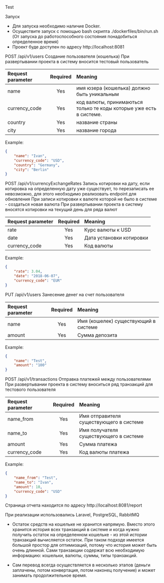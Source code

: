 Test

Запуск
- Для запуска необходимо наличие Docker.
- Осуществите запуск с помощью bash скрипта ./dockerfiles/bin/run.sh (От запуска до работоспособного состояния понадобиться определенное время)
- Проект буде доступен по адресу http://localhost:8081


POST  /api/v1/users
Создание пользователя (кошелька)
При развертывании проекта в систему вносится тестовый пользователь

| Request parameter | Required | Meaning               |
| :-----------      |:-------: | :-------------------- |
| name              | Yes      | имя юзера (кошелька) должно быть уникальным         |
| currency_code             | Yes      | код валюты, принимаються только те коды которые уже есть в системе.        |
| country           | Yes      | название страны |
| city        | Yes      | название города   |


	
Example: 
```json
{
	"name": "Ivan",
	"currency_code": "USD",
	"country": "Germany",
	"city": "Berlin"
}
```

POST  /api/v1/currencyExchangeRates
Запись котировки на дату, если котировка на определенную дату уже существует, то перезаписать ее невозможно, для этого необходимо реализовать endpoint для обновления
При записи котировки к валюте которой не было в системе - создаться новая валюта
При развертывании проекта в систему вносятся котировки на текущий день для ряда валют

| Request parameter | Required | Meaning               |
| :-----------      |:-------: | :-------------------- |
| rate              | Yes      | Курс валюты к USD         |
| date             | Yes      | Дата установки котировки        |
| currency_code           | Yes      | Код валюты |


	
Example: 
```json
{
	"rate": 3.04,
	"date": "2018-06-07",
	"currency_code": "EUR"
}
```

PUT  /api/v1/users
Занесение денег на счет пользователя

| Request parameter | Required | Meaning               |
| :-----------      |:-------: | :-------------------- |
| name             | Yes      | Имя (кошелек) существующий в системе        |
| amount             | Yes      | Сумма депозита        |


	
Example: 
```json
{
	"name": "Test",
	"amount": "100"
}
```

POST  /api/v1/transactions
Отправка платежей между пользователями
При развертывании проекта в систему вноситься ряд транзакций для тестового пользователя

| Request parameter | Required | Meaning               |
| :-----------      |:-------: | :-------------------- |
| name_from              | Yes      | Имя отправителя существующего в системе         |
| name_to             | Yes      | Имя получателя существующего в системе        |
| amount           | Yes      | Сумма платежа |
| currency_code        | Yes      | Код валюты платежа   |


	
Example: 
```json
{
	"name_from": "Test",
	"name_to": "Ivan",
	"amount": 10,
	"currency_code": "USD"
}
```

Страница отчета находится по адресу http://localhost:8081/report

При реализации использовались Laravel, PostgreSQL, RabbitMQ

- Остаток средств на кошельке не хранится напрямую. Вместо этого хранится история всех транзакций в системе и 
когда нужно получить остаток на определенном кошельке - из этой истории транзакций вычисляется остаток. 
При таком подходе имеется большой простор для оптимизаций, потому что история может быть очень длинной. 
Сами транзакции содержат всю необходимую информацию: кошельки, валюты, суммы, типы транзакций.

- Сам перевод всегда осуществляется в несколько этапов (деньги заплачены, потом конвертация, потом наконец получение) и может занимать продолжительное время.